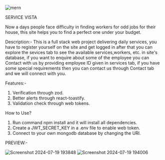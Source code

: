 ![mern](https://github.com/yashpandey2003/Maid-at-home/assets/97399805/aa5553b6-5890-45a4-a73f-c08c6dec3e1c)




SERVICE VISTA

Now a days people face difficulty in finding workers for odd jobs for their house, this site helps you to find a perfect one under your budget.

Description:-
This is a full stack web project delivering daily services, you have to register yourself on the site and get logged in after that you can explore the sevices tab to see the available services,workers, etc. in site's database, if you want to enquire about some of the employee you can Contact with us by providing employee ID given in services tab, if you have some special requirements then you can contact us through Contact tab and we will connect with you.

Features:-
1. Verification through zod.
2. Better alerts through react-toastify.
3. Validation check through web tokens.

 How to Use?
 1. Run command npm install and it will install all dependencies.
 2. Create a JWT_SECRET_KEY in a .env file to enable web token.
 3. Connect to your own mongodb database by changing the URI.

PREVIEW:-


![Screenshot 2024-07-19 193848](https://github.com/user-attachments/assets/ebfc7b22-1891-4a9d-a50a-17b56ec135ec)
![Screenshot 2024-07-19 194006](https://github.com/user-attachments/assets/c73b6cf6-cd34-431b-b50a-f06eb402e000)
